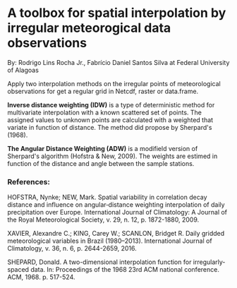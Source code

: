 # A toolbox for spatial interpolation by irregular meteorogical data observations
By: Rodrigo Lins Rocha Jr., Fabrício Daniel Santos Silva at Federal University of Alagoas 


Apply two interpolation methods on the irregular points of meteorological observations for get a regular grid in Netcdf, raster or data.frame.

**Inverse distance weighting (IDW)** is a type of deterministic method for multivariate interpolation with a known scattered set of points. The assigned values to unknown points are calculated with a weighted that variate in function of distance. The method did propose by Sherpard's (1968).

**The Angular Distance Weighting (ADW)** is a modifield version of Sherpard's algorithm (Hofstra & New, 2009). The weights are estimed in function of the distance and angle between the sample stations. 


### References:

HOFSTRA, Nynke; NEW, Mark. Spatial variability in correlation decay distance and influence on angular‐distance weighting interpolation of daily precipitation over Europe. International Journal of Climatology: A Journal of the Royal Meteorological Society, v. 29, n. 12, p. 1872-1880, 2009.

XAVIER, Alexandre C.; KING, Carey W.; SCANLON, Bridget R. Daily gridded meteorological variables in Brazil (1980–2013). International Journal of Climatology, v. 36, n. 6, p. 2644-2659, 2016.

SHEPARD, Donald. A two-dimensional interpolation function for irregularly-spaced data. In: Proceedings of the 1968 23rd ACM national conference. ACM, 1968. p. 517-524.
